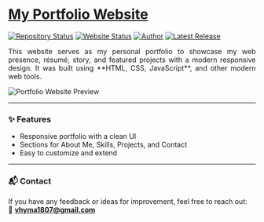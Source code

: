 # <a href="https://hymavathi07.github.io/Portfolio-website/" target="_blank">My Portfolio Website</a>

[![Repository Status](https://img.shields.io/badge/Repository%20Status-Maintained-dark%20green.svg)](https://github.com/Hymavathi07/Portfolio)
[![Website Status](https://img.shields.io/badge/Website%20Status-Online-green)](https://hymavathi07.github.io/Portfolio-website/)
[![Author](https://img.shields.io/badge/Author-Hymavathi%20Padavala-blue.svg)](https://www.linkedin.com/in/your-linkedin-profile/)
[![Latest Release](https://img.shields.io/badge/Latest%20Release-2025-yellow.svg)](https://github.com/Hymavathi07/Portfolio/commits/main)

<p align="justify">
This website serves as my personal portfolio to showcase my web presence, résumé, story, and featured projects with a modern responsive design.  
It was built using **HTML, CSS, JavaScript**, and other modern web tools.  
</p>

![Portfolio Website Preview](https://raw.githubusercontent.com/Hymavathi07/Portfolio/main/Portfolio-website/preview.jpg)

---

### ✨ Features
- Responsive portfolio with a clean UI
- Sections for About Me, Skills, Projects, and Contact
- Easy to customize and extend

---

### 📬 Contact
If you have any feedback or ideas for improvement, feel free to reach out:  
📧 **vhyma1807@gmail.com**
